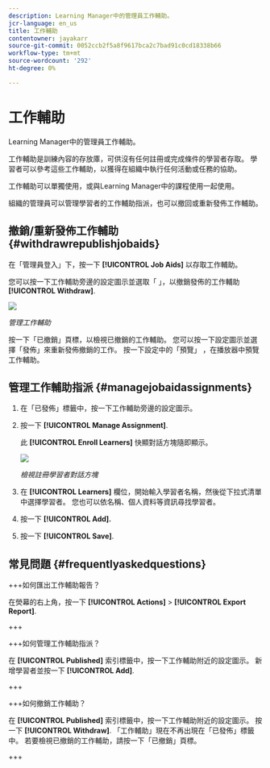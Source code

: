 ```yaml
---
description: Learning Manager中的管理員工作輔助。
jcr-language: en_us
title: 工作輔助
contentowner: jayakarr
source-git-commit: 0052ccb2f5a8f9617bca2c7bad91c0cd18338b66
workflow-type: tm+mt
source-wordcount: '292'
ht-degree: 0%

---
```




# 工作輔助

Learning Manager中的管理員工作輔助。

工作輔助是訓練內容的存放庫，可供沒有任何註冊或完成條件的學習者存取。 學習者可以參考這些工作輔助，以獲得在組織中執行任何活動或任務的協助。

工作輔助可以單獨使用，或與Learning Manager中的課程使用一起使用。

組織的管理員可以管理學習者的工作輔助指派，也可以撤回或重新發佈工作輔助。

## 撤銷/重新發佈工作輔助 {#withdrawrepublishjobaids}

在「管理員登入」下，按一下 **[!UICONTROL Job Aids]** 以存取工作輔助。

您可以按一下工作輔助旁邊的設定圖示並選取「 」，以撤銷發佈的工作輔助 **[!UICONTROL Withdraw]**.

![](assets/withdraw-job-aids-admin.png)

*管理工作輔助*

按一下「已撤銷」頁標，以檢視已撤銷的工作輔助。 您可以按一下設定圖示並選擇「發佈」來重新發佈撤銷的工作。 按一下設定中的「預覽」 ，在播放器中預覽工作輔助。

## 管理工作輔助指派 {#managejobaidassignments}

1. 在「已發佈」標籤中，按一下工作輔助旁邊的設定圖示。


1. 按一下 **[!UICONTROL Manage Assignment]**.

   此 **[!UICONTROL Enroll Learners]** 快顯對話方塊隨即顯示。

   ![](assets/enroll-learners-job-aids.png)

   *檢視註冊學習者對話方塊*

1. 在 **[!UICONTROL Learners]** 欄位，開始輸入學習者名稱，然後從下拉式清單中選擇學習者。 您也可以依名稱、個人資料等資訊尋找學習者。
1. 按一下 **[!UICONTROL Add].**
1. 按一下 **[!UICONTROL Save]**.

## 常見問題 {#frequentlyaskedquestions}

+++如何匯出工作輔助報告？

在熒幕的右上角，按一下 **[!UICONTROL Actions]** > **[!UICONTROL Export Report]**.

+++

+++如何管理工作輔助指派？

在 **[!UICONTROL Published]** 索引標籤中，按一下工作輔助附近的設定圖示。 新增學習者並按一下 **[!UICONTROL Add]**.

+++

+++如何撤銷工作輔助？

在 **[!UICONTROL Published]** 索引標籤中，按一下工作輔助附近的設定圖示。 按一下 **[!UICONTROL Withdraw]**. 「工作輔助」現在不再出現在「已發佈」標籤中。 若要檢視已撤銷的工作輔助，請按一下「已撤銷」頁標。

+++
